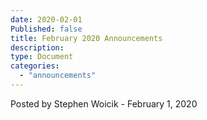 ```yaml
---
date: 2020-02-01
Published: false
title: February 2020 Announcements
description:
type: Document
categories:
  - "announcements"
---
```

Posted by Stephen Woicik - February 1, 2020


